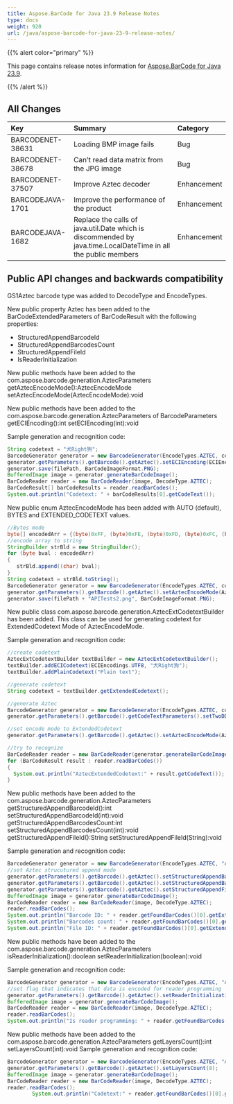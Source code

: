 ```yaml
---
title: Aspose.BarCode for Java 23.9 Release Notes
type: docs
weight: 920
url: /java/aspose-barcode-for-java-23-9-release-notes/
---
```


{{% alert color="primary" %}}

This page contains release notes information for [Aspose.BarCode for Java 23.9](https://downloads.aspose.com/barcode/java/new-releases/aspose.barcode-for-java-23.9/).

{{% /alert %}}
## **All Changes**

|**Key**|**Summary**|**Category**|
| :- | :- | :- |
|BARCODENET-38631|Loading BMP image fails|Bug|
|BARCODENET-38678|Can’t read data matrix from the JPG image|Bug|
|BARCODENET-37507|Improve Aztec decoder|Enhancement|
|BARCODEJAVA-1701|Improve the performance of the product|Enhancement|
|BARCODEJAVA-1682|Replace the calls of java.util.Date which is discommended by java.time.LocalDateTime in all the public members|Enhancement|

## Public API changes and backwards compatibility

GS1Aztec barcode type was added to DecodeType and EncodeTypes.

New public property Aztec has been added to the BarCodeExtendedParameters of BarCodeResult with the following properties:
- StructuredAppendBarcodeId
- StructuredAppendBarcodesCount
- StructuredAppendFileId
- IsReaderInitialization

New public methods have been added to the com.aspose.barcode.generation.AztecParameters
getAztecEncodeMode():AztecEncodeMode
setAztecEncodeMode(AztecEncodeMode):void


New public methods have been added to the com.aspose.barcode.generation.AztecParameters of BarcodeParameters
getECIEncoding():int
setECIEncoding(int):void

Sample generation and recognition code:
```java
String codetext = "犬Right狗";
BarcodeGenerator generator = new BarcodeGenerator(EncodeTypes.AZTEC, codetext);
generator.getParameters().getBarcode().getAztec().setECIEncoding(ECIEncodings.UTF8);
generator.save(filePath, BarCodeImageFormat.PNG);
BufferedImage image = generator.generateBarCodeImage();
BarCodeReader reader = new BarCodeReader(image, DecodeType.AZTEC);
BarCodeResult[] barCodeResults = reader.readBarCodes();
System.out.println("Codetext: " + barCodeResults[0].getCodeText());
```
New public enum AztecEncodeMode has been added with AUTO (default), BYTES and EXTENDED_CODETEXT values.
```java
//Bytes mode
byte[] encodedArr = {(byte)0xFF, (byte)0xFE, (byte)0xFD, (byte)0xFC, (byte)0xFB, (byte)0xFA, (byte)0xF9};
//encode array to string
StringBuilder strBld = new StringBuilder();
for (byte bval : encodedArr)
{
   strBld.append((char) bval);
}
String codetext = strBld.toString();
BarcodeGenerator generator = new BarcodeGenerator(EncodeTypes.AZTEC, codetext);
generator.getParameters().getBarcode().getAztec().setAztecEncodeMode(AztecEncodeMode.BYTES);
generator.save(filePath + "APITests2.png", BarCodeImageFormat.PNG);

```

New public class com.aspose.barcode.generation.AztecExtCodetextBuilder has been added.
This class can be used for generating codetext for ExtendedCodetext Mode of AztecEncodeMode.

Sample generation and recognition code:
```java
//create codetext
AztecExtCodetextBuilder textBuilder = new AztecExtCodetextBuilder();
textBuilder.addECICodetext(ECIEncodings.UTF8, "犬Right狗");
textBuilder.addPlainCodetext("Plain text");

//generate codetext
String codetext = textBuilder.getExtendedCodetext();

//generate Aztec
BarcodeGenerator generator = new BarcodeGenerator(EncodeTypes.AZTEC, codetext);
generator.getParameters().getBarcode().getCodeTextParameters().setTwoDDisplayText("Extended Codetext");

//set encode mode to ExtendedCodetext
generator.getParameters().getBarcode().getAztec().setAztecEncodeMode(AztecEncodeMode.EXTENDED_CODETEXT);

//try to recognize
BarCodeReader reader = new BarCodeReader(generator.generateBarCodeImage(), DecodeType.AZTEC);
for (BarCodeResult result : reader.readBarCodes())
{
  System.out.println("AztecExtendedCodetext:" + result.getCodeText());
}
```

New public methods have been added to the com.aspose.barcode.generation.AztecParameters
getStructuredAppendBarcodeId():int
setStructuredAppendBarcodeId(int):void
getStructuredAppendBarcodesCount:int
setStructuredAppendBarcodesCount(int):void
getStructuredAppendFileId():String
setStructuredAppendFileId(String):void

Sample generation and recognition code:
```java
BarcodeGenerator generator = new BarcodeGenerator(EncodeTypes.AZTEC, "Aspose");
//set Aztec strucutured append mode
generator.getParameters().getBarcode().getAztec().setStructuredAppendBarcodeId(3);
generator.getParameters().getBarcode().getAztec().setStructuredAppendBarcodesCount(5);
generator.getParameters().getBarcode().getAztec().setStructuredAppendFileId("ABCD");
BufferedImage image = generator.generateBarCodeImage();
BarCodeReader reader = new BarCodeReader(image, DecodeType.AZTEC);
reader.readBarCodes();
System.out.println("Barcode ID: " + reader.getFoundBarCodes()[0].getExtended().getAztec().getStructuredAppendBarcodeId());
System.out.println("Barcodes count: " + reader.getFoundBarCodes()[0].getExtended().getAztec().getStructuredAppendBarcodesCount());
System.out.println("File ID: " + reader.getFoundBarCodes()[0].getExtended().getAztec().getStructuredAppendFileId());
```

New public methods have been added to the com.aspose.barcode.generation.AztecParameters
isReaderInitialization():doolean
setReaderInitialization(boolean):void

Sample generation and recognition code:
```java
BarcodeGenerator generator = new BarcodeGenerator(EncodeTypes.AZTEC, "Aspose");
//set flag that indicates that data is encoded for reader programming
generator.getParameters().getBarcode().getAztec().setReaderInitialization(true);
BufferedImage image = generator.generateBarCodeImage();
BarCodeReader reader = new BarCodeReader(image, DecodeType.AZTEC);
reader.readBarCodes();
System.out.println("Is reader programming: " + reader.getFoundBarCodes()[0].getExtended().getAztec().isReaderInitialization());
```

New public methods have been added to the com.aspose.barcode.generation.AztecParameters
getLayersCount():int
setLayersCount(int):void
Sample generation and recognition code:
```java
BarcodeGenerator generator = new BarcodeGenerator(EncodeTypes.AZTEC, "Aspose");
generator.getParameters().getBarcode().getAztec().setLayersCount(8);
BufferedImage image = generator.generateBarCodeImage();
BarCodeReader reader = new BarCodeReader(image, DecodeType.AZTEC);
reader.readBarCodes();
        System.out.println("Codetext:" + reader.getFoundBarCodes()[0].getCodeText());
```

